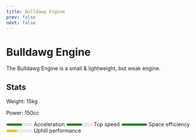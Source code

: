 ```yaml
---
title: Bulldawg Engine
prev: false
next: false
---
```

# Bulldawg Engine
The Bulldawg Engine is a small & lightweight, but weak engine.

## Stats
Weight: 15kg

Power: 150cc

<meter id="acceleration" min="0" max="5" low="2" high="3" optimum="5" value="3"></meter> <label for="acceleration">Acceleration</label>
<meter id="top-speed" min="0" max="5" low="2" high="3" optimum="5" value="3"></meter> <label for="top-speed">Top speed</label>
<meter id="space-efficiency" min="0" max="5" low="2" high="3" optimum="5" value="5"></meter> <label for="space-efficiency">Space efficiency</label>
<meter id="uphill-performance" min="0" max="5" low="2" high="3" optimum="5" value="2"></meter> <label for="uphill-performance">Uphill performance</label>